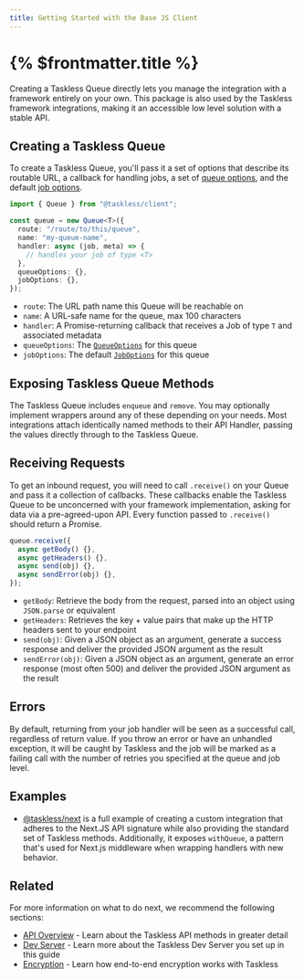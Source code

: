 ```yaml
---
title: Getting Started with the Base JS Client
---
```


# {% $frontmatter.title %}

Creating a Taskless Queue directly lets you manage the integration with a framework entirely on your own. This package is also used by the Taskless framework integrations, making it an accessible low level solution with a stable API.

## Creating a Taskless Queue

To create a Taskless Queue, you'll pass it a set of options that describe its routable URL, a callback for handling jobs, a set of [queue options](/docs/api/create#queue-options), and the default [job options](/docs/api/enqueue#job-options).

```ts
import { Queue } from "@taskless/client";

const queue = new Queue<T>({
  route: "/route/to/this/queue",
  name: "my-queue-name",
  handler: async (job, meta) => {
    // handles your job of type <T>
  },
  queueOptions: {},
  jobOptions: {},
});
```

- `route`: The URL path name this Queue will be reachable on
- `name`: A URL-safe name for the queue, max 100 characters
- `handler`: A Promise-returning callback that receives a Job of type `T` and associated metadata
- `queueOptions`: The [`QueueOptions`](/docs/api/create#queue-options) for this queue
- `jobOptions`: The default [`JobOptions`](/docs/api/enqueue#job-options) for this queue

## Exposing Taskless Queue Methods

The Taskless Queue includes `enqueue` and `remove`. You may optionally implement wrappers around any of these depending on your needs. Most integrations attach identically named methods to their API Handler, passing the values directly through to the Taskless Queue.

## Receiving Requests

To get an inbound request, you will need to call `.receive()` on your Queue and pass it a collection of callbacks. These callbacks enable the Taskless Queue to be unconcerned with your framework implementation, asking for data via a pre-agreed-upon API. Every function passed to `.receive()` should return a Promise.

```ts
queue.receive({
  async getBody() {},
  async getHeaders() {},
  async send(obj) {},
  async sendError(obj) {},
});
```

- `getBody`: Retrieve the body from the request, parsed into an object using `JSON.parse` or equivalent
- `getHeaders`: Retrieves the key + value pairs that make up the HTTP headers sent to your endpoint
- `send(obj)`: Given a JSON object as an argument, generate a success response and deliver the provided JSON argument as the result
- `sendError(obj)`: Given a JSON object as an argument, generate an error response (most often 500) and deliver the provided JSON argument as the result

## Errors

By default, returning from your job handler will be seen as a successful call, regardless of return value. If you throw an error or have an unhandled exception, it will be caught by Taskless and the job will be marked as a failing call with the number of retries you specified at the queue and job level.

## Examples

- [@taskless/next](https://github.com/taskless/taskless/blob/main/packages/next/src/index.ts) is a full example of creating a custom integration that adheres to the Next.JS API signature while also providing the standard set of Taskless methods. Additionally, it exposes `withQueue`, a pattern that's used for Next.js middleware when wrapping handlers with new behavior.

## Related

For more information on what to do next, we recommend the following sections:

- [API Overview](/docs/api) - Learn about the Taskless API methods in greater detail
- [Dev Server](/docs/features/dev-server) - Learn more about the Taskless Dev Server you set up in this guide
- [Encryption](/docs/features/encryption) - Learn how end-to-end encryption works with Taskless
